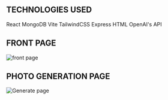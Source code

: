 TECHNOLOGIES USED
------------------
React
MongoDB
Vite
TailwindCSS
Express
HTML
OpenAI's API

FRONT PAGE
-------------------
![front page](https://user-images.githubusercontent.com/107972255/219324781-09d85353-c350-40d1-8ed9-12a2510bb0b5.JPG)

PHOTO GENERATION PAGE
-------------------
![Generate page](https://user-images.githubusercontent.com/107972255/219324790-0267a3a0-82bd-4dd6-a0f1-1ea82a018650.JPG)
